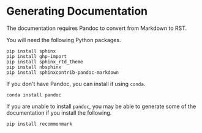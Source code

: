Generating Documentation
========================

The documentation requires Pandoc to convert from Markdown to RST.

You will need the following Python packages.

``` {.sourceCode .bash}
pip install sphinx
pip install ghp-import
pip install sphinx_rtd_theme
pip install nbsphinx
pip install sphinxcontrib-pandoc-markdown
```

If you don't have Pandoc, you can install it using `conda`.

```
conda install pandoc
```

If you are unable to install `pandoc`, you may be able to generate some of the documentation if you install the following.

```
pip install recommonmark
```

